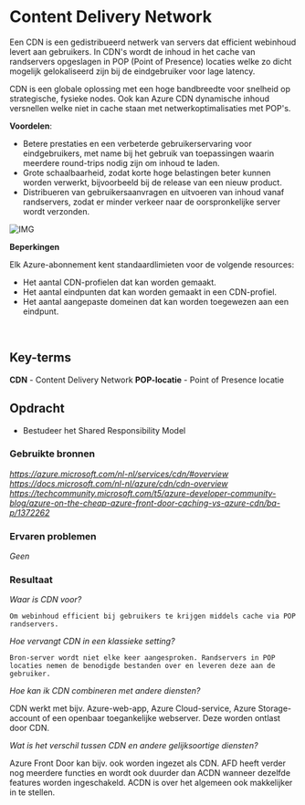 # **Content Delivery Network**

Een CDN is een gedistribueerd netwerk van servers dat efficient webinhoud levert aan gebruikers.
In CDN's wordt de inhoud in het cache van randservers opgeslagen in POP (Point of Presence) locaties welke zo dicht mogelijk gelokaliseerd zijn bij de eindgebruiker voor lage latency.

CDN is een globale oplossing met een hoge bandbreedte voor snelheid op strategische, fysieke nodes.
Ook kan Azure CDN dynamische inhoud versnellen welke niet in cache staan met netwerkoptimalisaties met POP's.

**Voordelen**:

- Betere prestaties en een verbeterde gebruikerservaring voor eindgebruikers, met name bij het gebruik van toepassingen waarin meerdere round-trips nodig zijn om inhoud te laden.
- Grote schaalbaarheid, zodat korte hoge belastingen beter kunnen worden verwerkt, bijvoorbeeld bij de release van een nieuw product.
- Distribueren van gebruikersaanvragen en uitvoeren van inhoud vanaf randservers, zodat er minder verkeer naar de oorspronkelijke server wordt verzonden.

![IMG](https://docs.microsoft.com/en-us/azure/cdn/media/cdn-overview/cdn-overview.png)

**Beperkingen**

Elk Azure-abonnement kent standaardlimieten voor de volgende resources:

- Het aantal CDN-profielen dat kan worden gemaakt.
- Het aantal eindpunten dat kan worden gemaakt in een CDN-profiel.
- Het aantal aangepaste domeinen dat kan worden toegewezen aan een eindpunt.

<br>

## **Key-terms**

**CDN** - Content Delivery Network
**POP-locatie** - Point of Presence locatie

## **Opdracht**

- Bestudeer het Shared Responsibility Model

### **Gebruikte bronnen**

*<https://azure.microsoft.com/nl-nl/services/cdn/#overview>*
*<https://docs.microsoft.com/nl-nl/azure/cdn/cdn-overview>*
*<https://techcommunity.microsoft.com/t5/azure-developer-community-blog/azure-on-the-cheap-azure-front-door-caching-vs-azure-cdn/ba-p/1372262>*

### **Ervaren problemen**

*Geen*

### **Resultaat**

*Waar is CDN voor?*

    Om webinhoud efficient bij gebruikers te krijgen middels cache via POP randservers.

*Hoe vervangt CDN in een klassieke setting?*

    Bron-server wordt niet elke keer aangesproken. Randservers in POP locaties nemen de benodigde bestanden over en leveren deze aan de gebruiker. 

*Hoe kan ik CDN combineren met andere diensten?*

CDN werkt met bijv. Azure-web-app, Azure Cloud-service, Azure Storage-account of een openbaar toegankelijke webserver. Deze worden ontlast door CDN.

*Wat is het verschil tussen CDN en andere gelijksoortige diensten?*

Azure Front Door kan bijv. ook worden ingezet als CDN. AFD heeft verder nog meerdere functies en wordt ook duurder dan ACDN wanneer dezelfde features worden ingeschakeld. ACDN is over het algemeen ook makkelijker in te stellen.